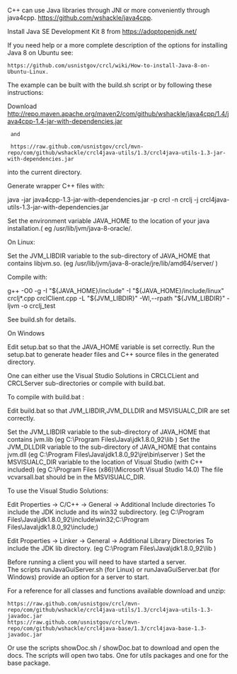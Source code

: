 


C++ can use Java libraries through JNI or more conveniently through java4cpp.
https://github.com/wshackle/java4cpp.

Install Java SE Development Kit 8  from https://adoptopenjdk.net/

If you need help or a more complete description of the options for installing 
Java 8 on Ubuntu see: 

    https://github.com/usnistgov/crcl/wiki/How-to-install-Java-8-on-Ubuntu-Linux.
    


The example can be built with the build.sh script or by following these instructions:

Download 
	 http://repo.maven.apache.org/maven2/com/github/wshackle/java4cpp/1.4/java4cpp-1.4-jar-with-dependencies.jar
	 
	 and

	 https://raw.github.com/usnistgov/crcl/mvn-repo/com/github/wshackle/crcl4java-utils/1.3/crcl4java-utils-1.3-jar-with-dependencies.jar

into the current directory.


Generate wrapper C++ files with:

java -jar java4cpp-1.3-jar-with-dependencies.jar -p crcl -n crclj -j crcl4java-utils-1.3-jar-with-dependencies.jar

Set the environment variable JAVA_HOME to the location of your java installation.( eg /usr/lib/jvm/java-8-oracle/. 

On Linux:

Set the JVM_LIBDIR variable to the sub-directory of JAVA_HOME that contains libjvm.so. (eg /usr/lib/jvm/java-8-oracle/jre/lib/amd64/server/ )

Compile with:

g++ -O0 -g -I "${JAVA_HOME}/include"  -I "${JAVA_HOME}/include/linux" crclj*.cpp crclClient.cpp  -L "${JVM_LIBDIR}" -Wl,--rpath "${JVM_LIBDIR}" -ljvm -o crclj_test

See build.sh for details.

On Windows

Edit setup.bat so that the JAVA_HOME variable is set correctly.
Run the setup.bat to generate header files and C++ source files in the generated 
directory.

One can either use the Visual Studio Solutions in CRCLCLient and CRCLServer sub-directories or
compile with build.bat.

To compile with build.bat :

Edit build.bat so that JVM_LIBDIR,JVM_DLLDIR and MSVISUALC_DIR are set correctly.

Set the JVM_LIBDIR variable to the sub-directory of JAVA_HOME that contains jvm.lib (eg C:\Program Files\Java\jdk1.8.0_92\lib )
Set the JVM_DLLDIR variable to the sub-directory of JAVA_HOME that contains jvm.dll (eg C:\Program Files\Java\jdk1.8.0_92\jre\bin\server )
Set the MSVISUALC_DIR variable to the location of Visual Studio (with C++ included)  (eg C:\Program Files (x86)\Microsoft Visual Studio 14.0) 
The file vcvarsall.bat should be in the MSVISUALC_DIR.

To use the Visual Studio Solutions: 

Edit  Properties -> C/C++ -> General -> Additional Include directories
     To include the  JDK include and its win32 subdirectory. 
     (eg C:\Program Files\Java\jdk1.8.0_92\include\win32;C:\Program Files\Java\jdk1.8.0_92\include;)


Edit Properties -> Linker -> General -> Additional Library Directories
    To include the JDK lib directory.
    (eg C:\Program Files\Java\jdk1.8.0_92\lib )
     
Before running a client you will need to have started a server.  
The scripts runJavaGuiServer.sh (for Linux) or runJavaGuiServer.bat (for Windows)
provide an option for a server to start.

For a reference for all classes and functions available download and unzip:


    https://raw.github.com/usnistgov/crcl/mvn-repo/com/github/wshackle/crcl4java-utils/1.3/crcl4java-utils-1.3-javadoc.jar
    https://raw.github.com/usnistgov/crcl/mvn-repo/com/github/wshackle/crcl4java-base/1.3/crcl4java-base-1.3-javadoc.jar

Or use the scripts showDoc.sh / showDoc.bat to download and open the docs.
The scripts will open two tabs. One for utils packages and one for the base package.
